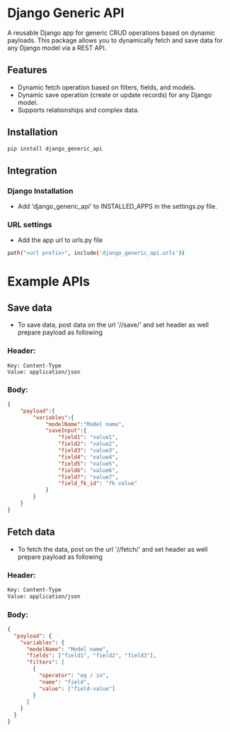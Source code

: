 # Django Generic API

A reusable Django app for generic CRUD operations based on dynamic payloads. This package allows you to dynamically fetch and save data for any Django model via a REST API.

## Features

- Dynamic fetch operation based on filters, fields, and models.
- Dynamic save operation (create or update records) for any Django model.
- Supports relationships and complex data.

## Installation

```bash
pip install django_generic_api
```

## Integration 

### Django Installation

- Add 'django_generic_api' to INSTALLED_APPS in the settings.py file.

### URL settings

- Add the app url to urls.py file

```bash
path("<url prefix>", include('django_generic_api.urls'))
```
# Example APIs
## Save data 

-  To save data, post data on the url '/<prefix>/save/' and set header as well prepare payload as following

### Header:

```header
Key: Content-Type
Value: application/json
```

### Body:

```json
{
    "payload":{
        "variables":{
            "modelName":"Model name",
            "saveInput":{
                "field1": "value1",
                "field2": "value2",
                "field3": "value3",
                "field4": "value4",
                "field5": "value5",
                "field6": "value6",
                "field7": "value7",
                "field_fk_id": "fk value"
            }
        }
    }
}

```

## Fetch data 

- To fetch the data, post on the url '/<prefix>/fetch/' and set header as well prepare payload as following

###  Header:

```bash
Key: Content-Type
Value: application/json
```

### Body:

```json
{
  "payload": {
    "variables": {
      "modelName": "Model name",
      "fields": ["field1", "field2", "field3"],
      "filters": [
        {
          "operator": "eq / in",
          "name": "field",
          "value": ["field-value"]  
        }
      ]
    }
  }
}
```

